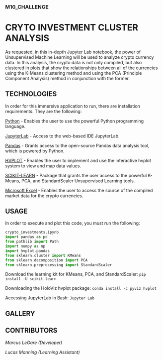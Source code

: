 ### M10_CHALLENGE
# CRYTO INVESTMENT CLUSTER ANALYSIS

As requested, in this in-depth Jupyter Lab notebook, the power of Unsupervised Machine Learning will be used to analyze crypto currency data. In this analysis, the crypto data is not only compiled, but also clustered in plots that show the relationships between all of the currencies using the K-Means clustering method and using the PCA (Principle Component Analysis) method in conjunction with the former. 

## TECHNOLOGIES

In order for this immersive application to run, there are installation requirements. They are the following:

[Python](https://www.python.org/downloads/) - Enables the user to use the powerful Python programming language.

[JupyterLab](https://jupyter.org/) - Access to the web-based IDE JupyterLab.  

[Pandas](https://pandas.pydata.org/) - Grants access to the open-source Pandas data analysis tool, which is powered by Python.

[HVPLOT](https://hvplot.holoviz.org/) - Enables the user to implement and use the interactive hvplot system to view and map data values.

[SCIKIT-LEARN](https://scikit-learn.org/stable/install.html) - Package that grants the user access to the powerful K-Means, PCA, and StandardScaler Unsupervised Learning tools.

[Microsoft Excel](https://www.microsoft.com/en-us/microsoft-365/excel) - Enables the user to access the source of the compiled market data for the crypto currencies.

## USAGE

In order to execute and plot this code, you must run the following:

```python
crypto_investments.ipynb
import pandas as pd
from pathlib import Path
import numpy as np
import hvplot.pandas 
from sklearn.cluster import KMeans
from sklearn.decomposition import PCA
from sklearn.preprocessing import StandardScaler
```
Download the learning kit for KMeans, PCA, and StandardScaler: `pip install -U scikit-learn`

Downloading the HoloViz hvplot package: `conda install -c pyviz hvplot`

Accessing JupyterLab in Bash: `Jupyter Lab`

## GALLERY


## CONTRIBUTORS

*Marcus LeGare (Developer)*

*Lucas Manning (Learning Assistant)*